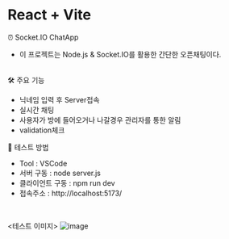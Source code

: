 # React + Vite
⏰ Socket.IO ChatApp<br/>
- 이 프로젝트는 Node.js & Socket.IO를 활용한 간단한 오픈채팅이다.<br/><br/>


🛠 주요 기능
- 닉네임 입력 후 Server접속
- 실시간 채팅
- 사용자가 방에 들어오거나 나갈경우 관리자를 통한 알림
- validation체크

🧪 테스트 방법
- Tool : VSCode
- 서버 구동 : node server.js
- 클라이언트 구동 : npm run dev
- 접속주소 : http://localhost:5173/
<br/>

<테스트 이미지>
![image](https://github.com/user-attachments/assets/1e926130-2d35-48f9-8cbe-11f80976f46a)
